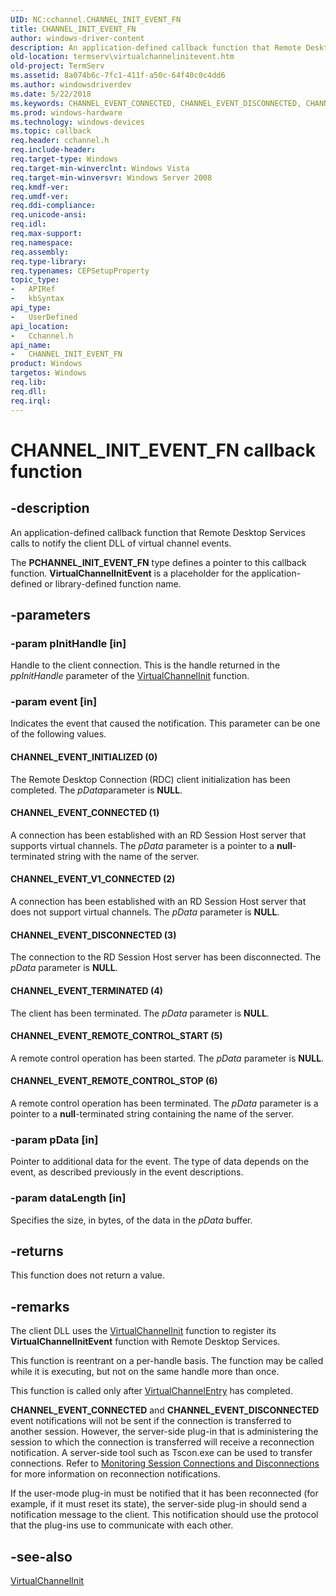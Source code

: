 ```yaml
---
UID: NC:cchannel.CHANNEL_INIT_EVENT_FN
title: CHANNEL_INIT_EVENT_FN
author: windows-driver-content
description: An application-defined callback function that Remote Desktop Services calls to notify the client DLL of virtual channel events.
old-location: termserv\virtualchannelinitevent.htm
old-project: TermServ
ms.assetid: 8a074b6c-7fc1-411f-a50c-64f40c0c4dd6
ms.author: windowsdriverdev
ms.date: 5/22/2018
ms.keywords: CHANNEL_EVENT_CONNECTED, CHANNEL_EVENT_DISCONNECTED, CHANNEL_EVENT_INITIALIZED, CHANNEL_EVENT_REMOTE_CONTROL_START, CHANNEL_EVENT_REMOTE_CONTROL_STOP, CHANNEL_EVENT_TERMINATED, CHANNEL_EVENT_V1_CONNECTED, CHANNEL_INIT_EVENT_FN, CHANNEL_INIT_EVENT_FN callback function [Remote Desktop Services], VirtualChannelInitEvent callback, _win32_virtualchannelinitevent, cchannel/CHANNEL_INIT_EVENT_FN, termserv.virtualchannelinitevent
ms.prod: windows-hardware
ms.technology: windows-devices
ms.topic: callback
req.header: cchannel.h
req.include-header: 
req.target-type: Windows
req.target-min-winverclnt: Windows Vista
req.target-min-winversvr: Windows Server 2008
req.kmdf-ver: 
req.umdf-ver: 
req.ddi-compliance: 
req.unicode-ansi: 
req.idl: 
req.max-support: 
req.namespace: 
req.assembly: 
req.type-library: 
req.typenames: CEPSetupProperty
topic_type:
-	APIRef
-	kbSyntax
api_type:
-	UserDefined
api_location:
-	Cchannel.h
api_name:
-	CHANNEL_INIT_EVENT_FN
product: Windows
targetos: Windows
req.lib: 
req.dll: 
req.irql: 
---
```


# CHANNEL_INIT_EVENT_FN callback function


## -description


An application-defined callback 
    function that Remote Desktop Services calls to notify the client DLL of virtual channel events.

The <b>PCHANNEL_INIT_EVENT_FN</b> type defines a pointer to this callback function. 
    <b>VirtualChannelInitEvent</b> is a placeholder for the application-defined or 
    library-defined function name.


## -parameters




### -param pInitHandle [in]

Handle to the client connection. This is the handle returned in the <i>ppInitHandle</i> parameter of the 
      <a href="https://msdn.microsoft.com/3dae59dc-e70f-450e-a324-a4d68341a72e">VirtualChannelInit</a> function.


### -param event [in]

Indicates the event that caused the notification. This parameter can be one of the following values.



#### CHANNEL_EVENT_INITIALIZED (0)

The Remote Desktop Connection (RDC) client initialization has been completed. The <i>pData</i>parameter is <b>NULL</b>.



#### CHANNEL_EVENT_CONNECTED (1)

A connection has been established with an RD Session Host server that supports virtual channels. The 
         <i>pData</i> parameter is a pointer to a <b>null</b>-terminated string with the name of the server.



#### CHANNEL_EVENT_V1_CONNECTED (2)

A connection has been established with an RD Session Host server that does not support virtual channels. The 
         <i>pData</i> parameter is <b>NULL</b>.



#### CHANNEL_EVENT_DISCONNECTED (3)

The connection to the RD Session Host server has been disconnected. The <i>pData</i> parameter is <b>NULL</b>.



#### CHANNEL_EVENT_TERMINATED (4)

The client has been terminated. The <i>pData</i> parameter is <b>NULL</b>.



#### CHANNEL_EVENT_REMOTE_CONTROL_START (5)

A remote control operation has been started. The <i>pData</i> parameter is <b>NULL</b>.



#### CHANNEL_EVENT_REMOTE_CONTROL_STOP (6)

A remote control operation has been terminated. The <i>pData</i> parameter is a pointer to a 
         <b>null</b>-terminated string containing the name of the server.


### -param pData [in]

Pointer to additional data for the event. The type of data depends on the event, as described previously 
       in the event descriptions.


### -param dataLength [in]

Specifies the size, in bytes, of the data in the <i>pData</i> buffer.


## -returns



This function does not return a value.




## -remarks



The client DLL uses the 
     <a href="https://msdn.microsoft.com/3dae59dc-e70f-450e-a324-a4d68341a72e">VirtualChannelInit</a> function to 
     register its <b>VirtualChannelInitEvent</b> function with Remote Desktop Services.

This function is reentrant on a per-handle basis. The function may be called while it is executing, but not 
     on the same handle more than once.

This function is called only after 
     <a href="https://msdn.microsoft.com/1fd185fb-6dc9-4b32-9fa7-15ef76776305">VirtualChannelEntry</a> has completed.

<b>CHANNEL_EVENT_CONNECTED</b> and <b>CHANNEL_EVENT_DISCONNECTED</b> event notifications will not be sent if the 
     connection is transferred to another session. However, the server-side plug-in that is administering the session 
     to which the connection is transferred will receive a reconnection notification. A server-side tool such as 
     Tscon.exe can be used to transfer connections. Refer to 
     <a href="https://msdn.microsoft.com/8524cb7a-a930-431a-bc5f-b0793781de15">Monitoring Session 
     Connections and Disconnections</a> for more information on reconnection notifications.

If the user-mode plug-in must be notified that it has been reconnected (for example, if it must reset its 
     state),  the server-side plug-in should send a notification message to the client. This notification should 
     use the protocol that the plug-ins use to communicate with each other.




## -see-also




<a href="https://msdn.microsoft.com/3dae59dc-e70f-450e-a324-a4d68341a72e">VirtualChannelInit</a>
 

 

